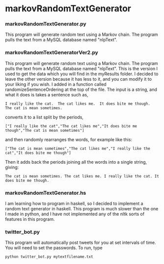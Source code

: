 # markovRandomTextGenerator

### markovRandomTextGenerator.py

This program will generate random text using a Markov chain.  The program pulls the text from a MySQL database named "nlpText".

### markovRandomTextGeneratorVer2.py

This program will generate random text using a Markov chain.  The program pulls the text from a MySQL database named "nlpText".  This is the version I used to get the data which you will find in the myResults folder.  I decided to leave the other version because it has less to it, and you can modify it to your liking if you wish.  I added in a function called randomizeSentenceOrdering at the top of the file.  The input is a string, and what it does is takes a sentence such as,

    I really like the cat.  The cat likes me.  It does bite me though.  The cat is mean sometimes.
converts it to a list split by the periods,

    ["I really like the cat","The cat likes me","It does bite me though","The cat is mean sometimes"]
and then randomly rearranges the words, for example like this:

    ["The cat is mean sometimes","The cat likes me","I really like the cat","It does bite me though"]
Then it adds back the periods joining all the words into a single string, giving:

    The cat is mean sometimes. The cat likes me. I really like the cat. It does bite me though.
    

### markovRandomTextGenerator.hs

I am learning how to program in haskell, so I decided to implement a random text generator in haskell.  This program is much slower than the one I made in python, and I have not implemented any of the nltk sorts of features in this program.

### twitter_bot.py

This program will automatically post tweets for you at set intervals of time.
You will need to set the passwords.
To run, type 
    
    python twitter_bot.py mytextfilename.txt
